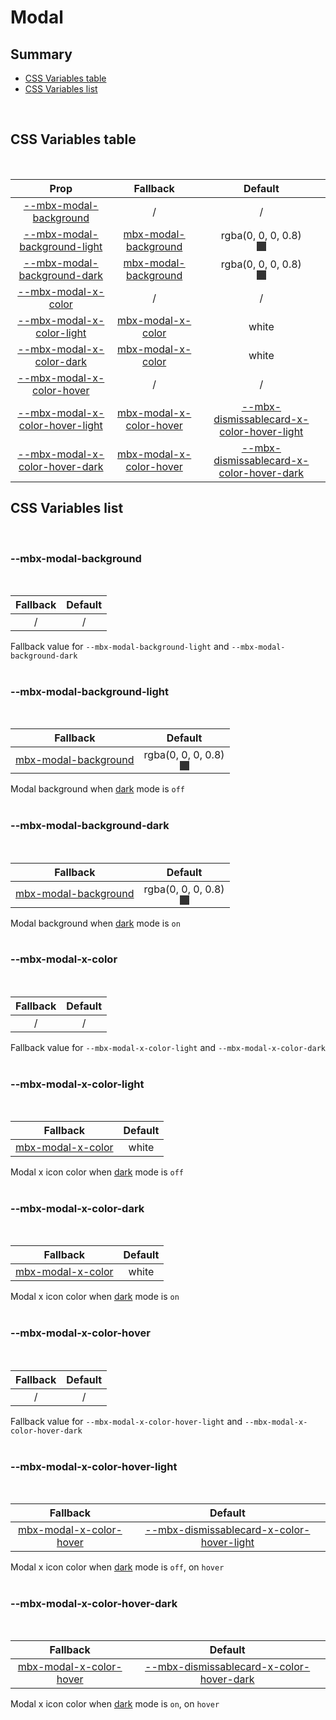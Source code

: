 # Modal

## Summary

- [CSS Variables table](#css-variables-table)
- [CSS Variables list](#css-variables-list)

<br>

## CSS Variables table

<br>

| <div style='text-align:center;margin:auto;'>Prop</div>                                                              | <div style='text-align:center;margin:auto;'>Fallback</div>                                            | <div style='text-align:center;margin:auto;'>Default</div>                                                                                                                                                                                                             |
| ------------------------------------------------------------------------------------------------------------------- | ----------------------------------------------------------------------------------------------------- | --------------------------------------------------------------------------------------------------------------------------------------------------------------------------------------------------------------------------------------------------------------------- |
| <div style='text-align:center;margin:auto;'>[--mbx-modal-background](#mbx-modal-background)</div>                   | <div style='text-align:center;margin:auto;'>/</div>                                                   | <div style='text-align:center;margin:auto;'>/</div>                                                                                                                                                                                                                   |
| <div style='text-align:center;margin:auto;'>[--mbx-modal-background-light](#mbx-modal-background-light)</div>       | <div style='text-align:center;margin:auto;'>[mbx-modal-background](#mbx-modal-background)</div>       | <div style='text-align:center;margin:auto;'><div><div style='text-align:center;margin-auto;'>rgba(0, 0, 0, 0.8)</div><div style='text-align:center;margin-auto;'><div style='background:rgba(0, 0, 0, 0.8);margin:auto; width:15px; height:15px;'/></div></div></div> |
| <div style='text-align:center;margin:auto;'>[--mbx-modal-background-dark](#mbx-modal-background-dark)</div>         | <div style='text-align:center;margin:auto;'>[mbx-modal-background](#mbx-modal-background)</div>       | <div style='text-align:center;margin:auto;'><div><div style='text-align:center;margin-auto;'>rgba(0, 0, 0, 0.8)</div><div style='text-align:center;margin-auto;'><div style='background:rgba(0, 0, 0, 0.8);margin:auto; width:15px; height:15px;'/></div></div></div> |
| <div style='text-align:center;margin:auto;'>[--mbx-modal-x-color](#mbx-modal-x-color)</div>                         | <div style='text-align:center;margin:auto;'>/</div>                                                   | <div style='text-align:center;margin:auto;'>/</div>                                                                                                                                                                                                                   |
| <div style='text-align:center;margin:auto;'>[--mbx-modal-x-color-light](#mbx-modal-x-color-light)</div>             | <div style='text-align:center;margin:auto;'>[mbx-modal-x-color](#mbx-modal-x-color)</div>             | <div style='text-align:center;margin:auto;'>white</div>                                                                                                                                                                                                               |
| <div style='text-align:center;margin:auto;'>[--mbx-modal-x-color-dark](#mbx-modal-x-color-dark)</div>               | <div style='text-align:center;margin:auto;'>[mbx-modal-x-color](#mbx-modal-x-color)</div>             | <div style='text-align:center;margin:auto;'>white</div>                                                                                                                                                                                                               |
| <div style='text-align:center;margin:auto;'>[--mbx-modal-x-color-hover](#mbx-modal-x-color-hover)</div>             | <div style='text-align:center;margin:auto;'>/</div>                                                   | <div style='text-align:center;margin:auto;'>/</div>                                                                                                                                                                                                                   |
| <div style='text-align:center;margin:auto;'>[--mbx-modal-x-color-hover-light](#mbx-modal-x-color-hover-light)</div> | <div style='text-align:center;margin:auto;'>[mbx-modal-x-color-hover](#mbx-modal-x-color-hover)</div> | <div style='text-align:center;margin:auto;'>[--mbx-dismissablecard-x-color-hover-light](../../molecules/DismissableCard/css-vars.md#--mbx-dismissablecard-x-color-hover-light)</div>                                                                                  |
| <div style='text-align:center;margin:auto;'>[--mbx-modal-x-color-hover-dark](#mbx-modal-x-color-hover-dark)</div>   | <div style='text-align:center;margin:auto;'>[mbx-modal-x-color-hover](#mbx-modal-x-color-hover)</div> | <div style='text-align:center;margin:auto;'>[--mbx-dismissablecard-x-color-hover-dark](../../molecules/DismissableCard/css-vars.md#--mbx-dismissablecard-x-color-hover-dark)</div>                                                                                    |

## CSS Variables list

<br>

### --mbx-modal-background

<br>

| <div style='text-align:center;margin:auto;'>Fallback</div> | <div style='text-align:center;margin:auto;'>Default</div> |
| ---------------------------------------------------------- | --------------------------------------------------------- |
| <div style='text-align:center;margin:auto;'>/</div>        | <div style='text-align:center;margin:auto;'>/</div>       |

Fallback value for `--mbx-modal-background-light` and `--mbx-modal-background-dark`<br><br>

### --mbx-modal-background-light

<br>

| <div style='text-align:center;margin:auto;'>Fallback</div>                                      | <div style='text-align:center;margin:auto;'>Default</div>                                                                                                                                                                                                             |
| ----------------------------------------------------------------------------------------------- | --------------------------------------------------------------------------------------------------------------------------------------------------------------------------------------------------------------------------------------------------------------------- |
| <div style='text-align:center;margin:auto;'>[mbx-modal-background](#mbx-modal-background)</div> | <div style='text-align:center;margin:auto;'><div><div style='text-align:center;margin-auto;'>rgba(0, 0, 0, 0.8)</div><div style='text-align:center;margin-auto;'><div style='background:rgba(0, 0, 0, 0.8);margin:auto; width:15px; height:15px;'/></div></div></div> |

Modal background when [dark](../../global/props.md#dark) mode is `off`<br><br>

### --mbx-modal-background-dark

<br>

| <div style='text-align:center;margin:auto;'>Fallback</div>                                      | <div style='text-align:center;margin:auto;'>Default</div>                                                                                                                                                                                                             |
| ----------------------------------------------------------------------------------------------- | --------------------------------------------------------------------------------------------------------------------------------------------------------------------------------------------------------------------------------------------------------------------- |
| <div style='text-align:center;margin:auto;'>[mbx-modal-background](#mbx-modal-background)</div> | <div style='text-align:center;margin:auto;'><div><div style='text-align:center;margin-auto;'>rgba(0, 0, 0, 0.8)</div><div style='text-align:center;margin-auto;'><div style='background:rgba(0, 0, 0, 0.8);margin:auto; width:15px; height:15px;'/></div></div></div> |

Modal background when [dark](../../global/props.md#dark) mode is `on`<br><br>

### --mbx-modal-x-color

<br>

| <div style='text-align:center;margin:auto;'>Fallback</div> | <div style='text-align:center;margin:auto;'>Default</div> |
| ---------------------------------------------------------- | --------------------------------------------------------- |
| <div style='text-align:center;margin:auto;'>/</div>        | <div style='text-align:center;margin:auto;'>/</div>       |

Fallback value for `--mbx-modal-x-color-light` and `--mbx-modal-x-color-dark`<br><br>

### --mbx-modal-x-color-light

<br>

| <div style='text-align:center;margin:auto;'>Fallback</div>                                | <div style='text-align:center;margin:auto;'>Default</div> |
| ----------------------------------------------------------------------------------------- | --------------------------------------------------------- |
| <div style='text-align:center;margin:auto;'>[mbx-modal-x-color](#mbx-modal-x-color)</div> | <div style='text-align:center;margin:auto;'>white</div>   |

Modal x icon color when [dark](../../global/props.md#dark) mode is `off`<br><br>

### --mbx-modal-x-color-dark

<br>

| <div style='text-align:center;margin:auto;'>Fallback</div>                                | <div style='text-align:center;margin:auto;'>Default</div> |
| ----------------------------------------------------------------------------------------- | --------------------------------------------------------- |
| <div style='text-align:center;margin:auto;'>[mbx-modal-x-color](#mbx-modal-x-color)</div> | <div style='text-align:center;margin:auto;'>white</div>   |

Modal x icon color when [dark](../../global/props.md#dark) mode is `on`<br><br>

### --mbx-modal-x-color-hover

<br>

| <div style='text-align:center;margin:auto;'>Fallback</div> | <div style='text-align:center;margin:auto;'>Default</div> |
| ---------------------------------------------------------- | --------------------------------------------------------- |
| <div style='text-align:center;margin:auto;'>/</div>        | <div style='text-align:center;margin:auto;'>/</div>       |

Fallback value for `--mbx-modal-x-color-hover-light` and `--mbx-modal-x-color-hover-dark`<br><br>

### --mbx-modal-x-color-hover-light

<br>

| <div style='text-align:center;margin:auto;'>Fallback</div>                                            | <div style='text-align:center;margin:auto;'>Default</div>                                                                                                                            |
| ----------------------------------------------------------------------------------------------------- | ------------------------------------------------------------------------------------------------------------------------------------------------------------------------------------ |
| <div style='text-align:center;margin:auto;'>[mbx-modal-x-color-hover](#mbx-modal-x-color-hover)</div> | <div style='text-align:center;margin:auto;'>[--mbx-dismissablecard-x-color-hover-light](../../molecules/DismissableCard/css-vars.md#--mbx-dismissablecard-x-color-hover-light)</div> |

Modal x icon color when [dark](../../global/props.md#dark) mode is `off`, on `hover`<br><br>

### --mbx-modal-x-color-hover-dark

<br>

| <div style='text-align:center;margin:auto;'>Fallback</div>                                            | <div style='text-align:center;margin:auto;'>Default</div>                                                                                                                          |
| ----------------------------------------------------------------------------------------------------- | ---------------------------------------------------------------------------------------------------------------------------------------------------------------------------------- |
| <div style='text-align:center;margin:auto;'>[mbx-modal-x-color-hover](#mbx-modal-x-color-hover)</div> | <div style='text-align:center;margin:auto;'>[--mbx-dismissablecard-x-color-hover-dark](../../molecules/DismissableCard/css-vars.md#--mbx-dismissablecard-x-color-hover-dark)</div> |

Modal x icon color when [dark](../../global/props.md#dark) mode is `on`, on `hover`<br><br>
